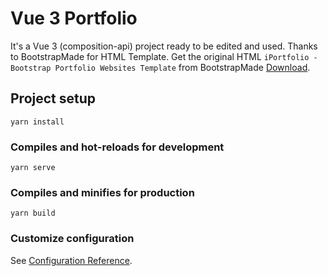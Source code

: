# Vue 3 Portfolio
It's a Vue 3 (composition-api) project ready to be edited and used. 
Thanks to BootstrapMade for HTML Template.
Get the original HTML `iPortfolio - Bootstrap Portfolio Websites Template` from BootstrapMade 
[Download](https://bootstrapmade.com/iportfolio-bootstrap-portfolio-websites-template/).

## Project setup
```
yarn install
```

### Compiles and hot-reloads for development
```
yarn serve
```

### Compiles and minifies for production
```
yarn build
```

### Customize configuration
See [Configuration Reference](https://cli.vuejs.org/config/).

